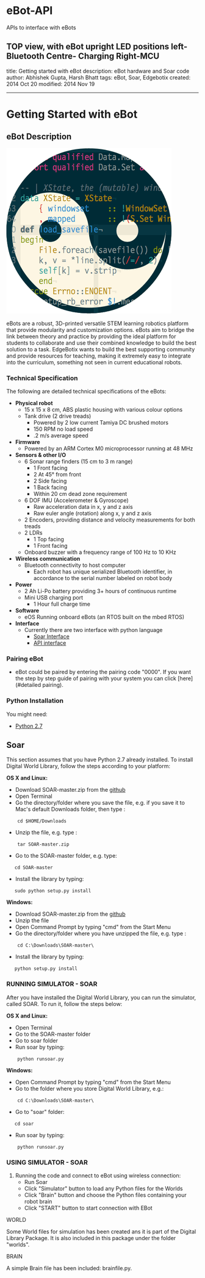 eBot-API
========


APIs to interface with eBots

TOP view, with eBot upright
LED positions
left- Bluetooth
Centre- Charging
Right-MCU
---
title: Getting started with eBot 
description: eBot hardware and Soar code
author: Abhishek Gupta, Harsh Bhatt
tags: eBot, Soar, Edgebotix
created:  2014 Oct 20
modified: 2014 Nov 19

---

Getting Started with eBot
=========

## eBot Description

[![solarized dualmode](https://github.com/altercation/solarized/raw/master/img/solarized-yinyang.png)](#features)

eBots are a robust, 3D-printed versatile STEM learning robotics platform that provide modularity and customization options. eBots aim to bridge the link between theory and practice by providing the ideal platform for students to collaborate and use their combined knowledge to build the best solution to a task. EdgeBotix wants to build the best supporting community and provide resources for teaching, making it extremely easy to integrate into the curriculum, something not seen in current educational robots.  

### Technical Specification

The following are detailed technical specifications of the eBots:
*	**Physical robot**
    *	15 x 15 x 8 cm, ABS plastic housing with various colour options
    *	Tank drive (2 drive treads)
        *	Powered by 2 low current Tamiya DC brushed motors
        *	150 RPM no load speed
        *	.2 m/s average speed
*	**Firmware**
    *	Powered by an ARM Cortex M0 microprocessor running at 48 MHz
*	**Sensors & other I/O**
    *	6 Sonar range finders (15 cm to 3 m range)
        *	1 Front facing
        *	2 At 45° from front
        *	2 Side facing
        *	1 Back facing
        *	Within 20 cm dead zone requirement
    *	6 DOF IMU (Accelerometer & Gyroscope)
        *	Raw acceleration data in x, y and z axis
        *	Raw euler angle (rotation) along x, y and z axis
    *	2 Encoders, providing distance and velocity measurements for both treads
    *	2 LDRs
        *	1 Top facing
        *	1 Front facing
    *	Onboard buzzer with a frequency range of 100 Hz to 10 KHz
*	**Wireless communication**
    *	Bluetooth connectivity to host computer
        *	Each robot has unique serialized Bluetooth identifier, in accordance to the serial number labeled on robot body
*	**Power**
    *	2 Ah Li-Po battery providing 3+ hours of continuous runtime
    *	Mini USB charging port
        *	1 Hour full charge time
*	**Software**
    *	eOS Running onboard eBots (an RTOS built on the mbed RTOS)
*	**Interface**
    * Currently there are two interface with python language
        *   [Soar Interface](#soar) 
        *   [API interface](#features)

### Pairing eBot
* eBot could be paired by entering the pairing code "0000". If you want the step by step guide of pairing with your system you can click [here](#detailed pairing).

### Python Installation
You might need:
* [Python 2.7](http://epd-free.enthought.com/?Download=Download+EPD+Free+7.3-2) 

Soar
---------
This section assumes that you have Python 2.7 already installed. 
To install Digital World Library, follow the steps according to your platform:

**OS X and Linux:**
   * Download SOAR-master.zip from the [github](https://github.com/EdgeBotix/SOAR)
   * Open Terminal
   * Go the directory/folder where you save the file, e.g. if you save it to Mac's default Downloads folder, then type :
```
    cd $HOME/Downloads
```
   * Unzip the file, e.g. type :
```
    tar SOAR-master.zip
```
   * Go to the SOAR-master folder, e.g. type:
```    
   cd SOAR-master
```
   * Install the library by typing:
```   
   sudo python setup.py install
```

**Windows:**
* Download SOAR-master.zip from the [github](https://github.com/EdgeBotix/SOAR)
* Unzip the file
* Open Command Prompt by typing "cmd" from the Start Menu
* Go the directory/folder where you have unzipped the file, e.g. type :
``` 
    cd C:\Downloads\SOAR-master\
``` 
   * Install the library by typing:
``` 
   python setup.py install
``` 

### RUNNING SIMULATOR - SOAR
After you have installed the Digital World Library, you can run the
simulator, called SOAR. To run it, follow the steps below:

**OS X and Linux:**
   * Open Terminal
   * Go to the SOAR-master folder
   * Go to soar folder
   * Run soar by typing: 
``` 
	python runsoar.py
``` 
**Windows:**
* Open Command Prompt by typing "cmd" from the Start Menu
* Go to the folder where you store Digital World Library, e.g.:
``` 
    cd C:\Downloads\SOAR-master\
```
* Go to "soar" folder:
```
   cd soar
```
* Run soar by typing:
```
    python runsoar.py
```

### USING SIMULATOR - SOAR

1. Running the code and connect to eBot using wireless connection:
   * Run Soar 
   * Click "Simulator" button to load any Python files for the Worlds
   * Click "Brain" button and choose the Python files containing your robot brain
   * Click "START" button to start connection with EBot

WORLD

Some World files for simulation has been created ans it is part of the Digital Library Package. It is also included in this package under the folder "worlds".

BRAIN

A simple Brain file has been included: brainfile.py.
